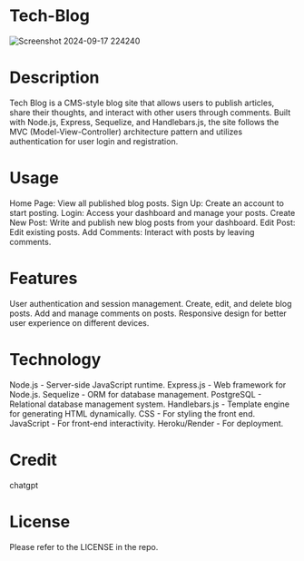 # Tech-Blog
![Screenshot 2024-09-17 224240](https://github.com/user-attachments/assets/70f34cb4-4f56-4921-a062-86864556366a)

# Description
Tech Blog is a CMS-style blog site that allows users to publish articles, share their thoughts, and interact with other users through comments. Built with Node.js, Express, Sequelize, and Handlebars.js, the site follows the MVC (Model-View-Controller) architecture pattern and utilizes authentication for user login and registration.

# Usage
Home Page: View all published blog posts.
Sign Up: Create an account to start posting.
Login: Access your dashboard and manage your posts.
Create New Post: Write and publish new blog posts from your dashboard.
Edit Post: Edit existing posts.
Add Comments: Interact with posts by leaving comments.

# Features
User authentication and session management.
Create, edit, and delete blog posts.
Add and manage comments on posts.
Responsive design for better user experience on different devices.

# Technology
Node.js - Server-side JavaScript runtime.
Express.js - Web framework for Node.js.
Sequelize - ORM for database management.
PostgreSQL - Relational database management system.
Handlebars.js - Template engine for generating HTML dynamically.
CSS - For styling the front end.
JavaScript - For front-end interactivity.
Heroku/Render - For deployment.

# Credit
chatgpt

# License
Please refer to the LICENSE in the repo.

